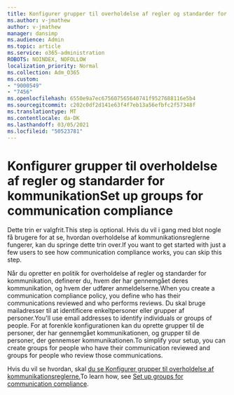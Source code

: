 ```yaml
---
title: Konfigurer grupper til overholdelse af regler og standarder for kommunikation
ms.author: v-jmathew
author: v-jmathew
manager: dansimp
ms.audience: Admin
ms.topic: article
ms.service: o365-administration
ROBOTS: NOINDEX, NOFOLLOW
localization_priority: Normal
ms.collection: Adm_O365
ms.custom:
- "9000549"
- "7456"
ms.openlocfilehash: 6550e9a7ec675607565640741f9527688116e5b4
ms.sourcegitcommit: c202c0df2d141e63f4f7eb13a56efbfc2f57348f
ms.translationtype: MT
ms.contentlocale: da-DK
ms.lasthandoff: 03/05/2021
ms.locfileid: "50523781"
---
```

# <a name="set-up-groups-for-communication-compliance"></a><span data-ttu-id="38c4d-102">Konfigurer grupper til overholdelse af regler og standarder for kommunikation</span><span class="sxs-lookup"><span data-stu-id="38c4d-102">Set up groups for communication compliance</span></span>

<span data-ttu-id="38c4d-103">Dette trin er valgfrit.</span><span class="sxs-lookup"><span data-stu-id="38c4d-103">This step is optional.</span></span> <span data-ttu-id="38c4d-104">Hvis du vil i gang med blot nogle få brugere for at se, hvordan overholdelse af kommunikationsreglerne fungerer, kan du springe dette trin over.</span><span class="sxs-lookup"><span data-stu-id="38c4d-104">If you want to get started with just a few users to see how communication compliance works, you can skip this step.</span></span>  
  
<span data-ttu-id="38c4d-105">Når du opretter en politik for overholdelse af regler og standarder for kommunikation, definerer du, hvem der har gennemgået deres kommunikation, og hvem der udfører anmeldelserne.</span><span class="sxs-lookup"><span data-stu-id="38c4d-105">When you create a communication compliance policy, you define who has their communications reviewed and who performs reviews.</span></span> <span data-ttu-id="38c4d-106">Du skal bruge mailadresser til at identificere enkeltpersoner eller grupper af personer.</span><span class="sxs-lookup"><span data-stu-id="38c4d-106">You'll use email addresses to identify individuals or groups of people.</span></span> <span data-ttu-id="38c4d-107">For at forenkle konfigurationen kan du oprette grupper til de personer, der har gennemgået kommunikationen, og grupper til de personer, der gennemser kommunikationen.</span><span class="sxs-lookup"><span data-stu-id="38c4d-107">To simplify your setup, you can create groups for people who have their communication reviewed and groups for people who review those communications.</span></span>  
  
<span data-ttu-id="38c4d-108">Hvis du vil se hvordan, skal [du se Konfigurer grupper til overholdelse af kommunikationsreglerne.](https://go.microsoft.com/fwlink/?linkid=2129594)</span><span class="sxs-lookup"><span data-stu-id="38c4d-108">To learn how, see [Set up groups for communication compliance](https://go.microsoft.com/fwlink/?linkid=2129594).</span></span>
